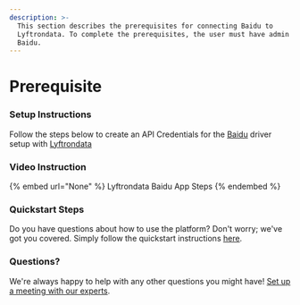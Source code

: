 ```yaml
---
description: >-
  This section describes the prerequisites for connecting Baidu to
  Lyftrondata. To complete the prerequisites, the user must have admin access to
  Baidu.
---
```


# Prerequisite

<mark style="color:blue;"></mark>

### Setup Instructions

Follow the steps below to create an API Credentials for the [Baidu](None) driver setup with [Lyftrondata](https://www.lyftrondata.com)

### Video Instruction

{% embed url="None" %}
Lyftrondata Baidu App Steps
{% endembed %}

### Quickstart Steps

Do you have questions about how to use the platform? Don't worry; we've got you covered. Simply follow the quickstart instructions [here](README.md).

### Questions? <a href="#questions" id="questions"></a>

We're always happy to help with any other questions you might have! [Set up a meeting with our experts](https://www.lyftrondata.com/book-a-meeting/).

